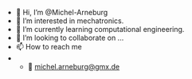 - 👋 Hi, I’m @Michel-Arneburg
- 👀 I’m interested in mechatronics.
- 🌱 I’m currently learning computational engineering.
- 💞️ I’m looking to collaborate on ...
- 📫 How to reach me 
- - 📧 michel.arneburg@gmx.de

<!---
Michel-Arneburg/Michel-Arneburg is a ✨ special ✨ repository because its `README.md` (this file) appears on your GitHub profile.
You can click the Preview link to take a look at your changes.
--->
